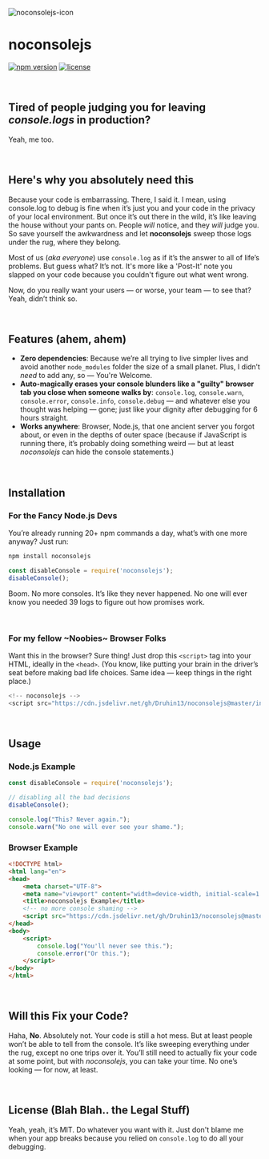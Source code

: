 
![noconsolejs-icon](https://github.com/user-attachments/assets/6fde4366-c34f-4552-9c8b-678a7061d96c)

# noconsolejs


[![npm version](https://img.shields.io/npm/v/noconsolejs.svg)](https://www.npmjs.com/package/noconsolejs)
[![license](https://img.shields.io/npm/l/noconsolejs.svg)](https://github.com/Druhin13/noconsolejs/blob/main/LICENSE)

<br>

## Tired of people judging you for leaving *console.logs* in production?

Yeah, me too.

<br>

## Here's why you absolutely need this

Because your code is embarrassing. There, I said it. I mean, using console.log to debug is fine when it’s just you and your code in the privacy of your local environment. But once it’s out there in the wild, it’s like leaving the house without your pants on. People *will* notice, and they *will* judge you. So save yourself the awkwardness and let **noconsolejs** sweep those logs under the rug, where they belong.

Most of us (*aka everyone*) use `console.log` as if it’s the answer to all of life’s problems. But guess what? It’s not. It's more like a 'Post-It' note you slapped on your code because you couldn't figure out what went wrong.

Now, do you really want your users — or worse, your team — to see that? Yeah, didn’t think so.

<br>


## Features (ahem, ahem)

- **Zero dependencies**: Because we’re all trying to live simpler lives and avoid another `node_modules` folder the size of a small planet. Plus, I didn’t *need* to add any, so — You're Welcome.
- **Auto-magically erases your console blunders like a "guilty" browser tab you close when someone walks by**: `console.log`, `console.warn`, `console.error`, `console.info`, `console.debug` — and whatever else you thought was helping — gone; just like your dignity after debugging for 6 hours straight.
- **Works anywhere**: Browser, Node.js, that one ancient server you forgot about, or even in the depths of outer space (because if JavaScript is running there, it’s probably doing something weird — but at least *noconsolejs* can hide the console statements.)

<br>


## Installation

### For the Fancy Node.js Devs

You’re already running 20+ npm commands a day, what’s with one more anyway? Just run:
```js
npm install noconsolejs
```

```js
const disableConsole = require('noconsolejs');
disableConsole();
```

Boom. No more consoles. It’s like they never happened. No one will ever know you needed 39 logs to figure out how promises work.

<br>

### For my fellow ~Noobies~ Browser Folks
Want this in the browser? Sure thing! Just drop this `<script>` tag into your HTML, ideally in the `<head>`. (You know, like putting your brain in the driver’s seat before making bad life choices. Same idea — keep things in the right place.)
```js
<!-- noconsolejs -->
<script src="https://cdn.jsdelivr.net/gh/Druhin13/noconsolejs@master/index.js"></script>
```

<br>


## Usage

### Node.js Example
```js
const disableConsole = require('noconsolejs');

// disabling all the bad decisions
disableConsole();

console.log("This? Never again.");
console.warn("No one will ever see your shame.");
```

### Browser Example
```html
<!DOCTYPE html>
<html lang="en">
<head>
    <meta charset="UTF-8">
    <meta name="viewport" content="width=device-width, initial-scale=1.0">
    <title>noconsolejs Example</title>
    <!-- no more console shaming -->
    <script src="https://cdn.jsdelivr.net/gh/Druhin13/noconsolejs@master/index.js"></script>
</head>
<body>
    <script>
        console.log("You'll never see this.");
        console.error("Or this.");
    </script>
</body>
</html>
```


<br>

## Will this Fix your Code?

Haha, **No**. Absolutely not. Your code is still a hot mess. But at least people won’t be able to tell from the console. It’s like sweeping everything under the rug, except no one trips over it. You’ll still need to actually fix your code at some point, but with *noconsolejs*, you can take your time. No one’s looking — for now, at least.

<br>


## License (Blah Blah.. the Legal Stuff)
Yeah, yeah, it’s MIT. Do whatever you want with it. Just don't blame me when your app breaks because you relied on `console.log` to do all your debugging.
